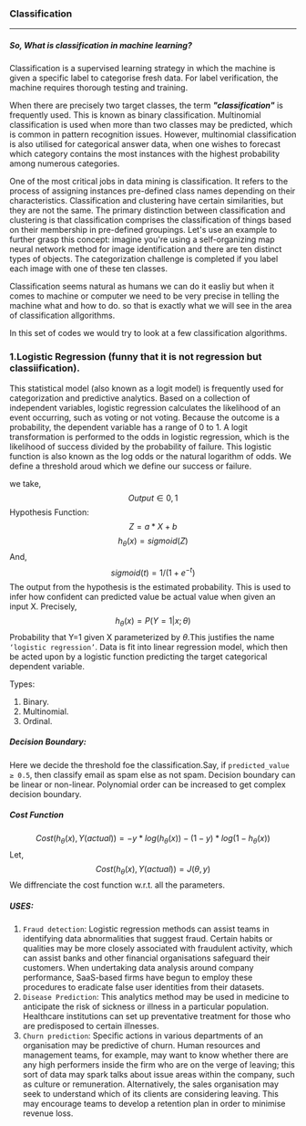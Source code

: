 ### Classification
---
##### So, What is classification in machine learning? 
Classification is a supervised learning strategy in which the machine is given a specific label to categorise fresh data. For label verification, the machine requires thorough testing and training.

When there are precisely two target classes, the term ***"classification"*** is frequently used. This is known as binary classification. Multinomial classification is used when more than two classes may be predicted, which is common in pattern recognition issues. However, multinomial classification is also utilised for categorical answer data, when one wishes to forecast which category contains the most instances with the highest probability among numerous categories.

One of the most critical jobs in data mining is classification. It refers to the process of assigning instances pre-defined class names depending on their characteristics. Classification and clustering have certain similarities, but they are not the same. The primary distinction between classification and clustering is that classification comprises the classification of things based on their membership in pre-defined groupings. Let's use an example to further grasp this concept: imagine you're using a self-organizing map neural network method for image identification and there are ten distinct types of objects. The categorization challenge is completed if you label each image with one of these ten classes.

Classification seems natural as humans we can do it easliy but when it comes to machine or computer we need to be very precise in telling the machine what and how to do. so that is exactly what we will see in the area of classification allgorithms.

In this set of codes we would try to look at a few classification algorithms.

### 1.Logistic Regression (funny that it is not regression but classiification).
This statistical model (also known as a logit model) is frequently used for categorization and predictive analytics. Based on a collection of independent variables, logistic regression calculates the likelihood of an event occurring, such as voting or not voting. Because the outcome is a probability, the dependent variable has a range of 0 to 1. A logit transformation is performed to the odds in logistic regression, which is the likelihood of success divided by the probability of failure. This logistic function is also known as the log odds or the natural logarithm of odds. We define a threshold aroud which we define our success or failure.

we take,
 $$Output ∈ {0,1} $$
Hypothesis Function:
 $$Z = a*X + b $$ $$h_{\theta}(x) = sigmoid(Z)$$
 And, $$sigmoid(t)= 1/(1+e^{-t})$$
The output from the hypothesis is the estimated probability. This is used to infer how confident can predicted value be actual value when given an input X.
Precisely,$$ h_{\theta}(x) = P(Y=1|x;\theta)$$ Probability that Y=1 given X parameterized by ${\theta}$.This justifies the name `‘logistic regression’`. Data is fit into linear regression model, which then be acted upon by a logistic function predicting the target categorical dependent variable.

Types:
1. Binary. 
2. Multinomial.
3. Ordinal.

##### Decision Boundary:
Here we decide the threshold foe the classification.Say, if `predicted_value ≥ 0.5`, then classify email as spam else as not spam.
Decision boundary can be linear or non-linear. Polynomial order can be increased to get complex decision boundary.

##### Cost Function
$$Cost(h_{\theta}(x),Y(actual))= -y*log(h_{\theta}(x))-(1-y)*log(1-h_{\theta}(x)) $$ 
Let, $$Cost(h_{\theta}(x),Y(actual))= J({\theta,y})$$
We diffrenciate the cost function w.r.t. all the parameters. 

##### USES:
1. `Fraud detection`: Logistic regression methods can assist teams in identifying data abnormalities that suggest fraud. Certain habits or qualities may be more closely associated with fraudulent activity, which can assist banks and other financial organisations safeguard their customers. When undertaking data analysis around company performance, SaaS-based firms have begun to employ these procedures to eradicate false user identities from their datasets.
2. `Disease Prediction`: This analytics method may be used in medicine to anticipate the risk of sickness or illness in a particular population. Healthcare institutions can set up preventative treatment for those who are predisposed to certain illnesses.
3. `Churn prediction`: Specific actions in various departments of an organisation may be predictive of churn. Human resources and management teams, for example, may want to know whether there are any high performers inside the firm who are on the verge of leaving; this sort of data may spark talks about issue areas within the company, such as culture or remuneration. Alternatively, the sales organisation may seek to understand which of its clients are considering leaving. This may encourage teams to develop a retention plan in order to minimise revenue loss.